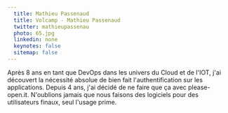 ```yaml
---
  title: Mathieu Passenaud
  title: Volcamp - Mathieu Passenaud
  twitter: mathieupassenau
  photo: 65.jpg
  linkedin: none
  keynotes: false
  sitemap: false
---
```

Après 8 ans en tant que DevOps dans les univers du Cloud et de l'IOT, j'ai découvert la nécessité absolue de bien fait l'authentification sur les applications. Depuis 4 ans, j'ai décidé de ne faire que ça avec please-open.it. N'oublions jamais que nous faisons des logiciels pour des utilisateurs finaux, seul l'usage prime.